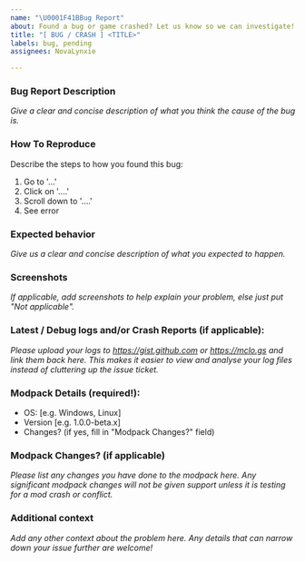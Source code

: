 ```yaml
---
name: "\U0001F41BBug Report"
about: Found a bug or game crashed? Let us know so we can investigate!
title: "[ BUG / CRASH ] <TITLE>"
labels: bug, pending
assignees: NovaLynxie

---
```


### **Bug Report Description**
*Give a clear and concise description of what you think the cause of the bug is.*

### **How To Reproduce**
Describe the steps to how you found this bug:
1. Go to '...'
2. Click on '....'
3. Scroll down to '....'
4. See error

### **Expected behavior**
*Give us a clear and concise description of what you expected to happen.*

### **Screenshots**
*If applicable, add screenshots to help explain your problem, else just put "Not applicable".*

### **Latest / Debug logs and/or Crash Reports (if applicable):**
*Please upload your logs to https://gist.github.com or https://mclo.gs and link them back here. This makes it easier to view and analyse your log files instead of cluttering up the issue ticket.*

### **Modpack Details (required!):**
 - OS: [e.g. Windows, Linux]
 - Version [e.g. 1.0.0-beta.x]
 - Changes? (if yes, fill in "Modpack Changes?" field)

### **Modpack Changes? (if applicable)**
*Please list any changes you have done to the modpack here. Any significant modpack changes will not be given support unless it is testing for a mod crash or conflict.*

### **Additional context**
*Add any other context about the problem here. Any details that can narrow down your issue further are welcome!*

